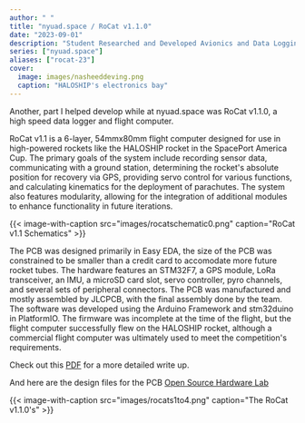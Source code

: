 ```yaml
---
author: " "
title: "nyuad.space / RoCat v1.1.0"
date: "2023-09-01"
description: "Student Researched and Developed Avionics and Data Logging Flight computer"
series: ["nyuad.space"]
aliases: ["rocat-23"]
cover:
  image: images/nasheeddeving.png
  caption: "HALOSHIP's electronics bay"
---
```


Another, part I helped develop while at nyuad.space was RoCat v1.1.0, a high speed data logger and flight computer.

<!--more-->

RoCat v1.1 is a 6-layer, 54mmx80mm flight computer designed for use in high-powered rockets like the HALOSHIP rocket in the SpacePort America Cup. The primary goals of the system include recording sensor data, communicating with a ground station, determining the rocket's absolute position for recovery via GPS, providing servo control for various functions, and calculating kinematics for the deployment of parachutes. The system also features modularity, allowing for the integration of additional modules to enhance functionality in future iterations. 

{{< image-with-caption src="images/rocatschematic0.png" caption="RoCat v1.1 Schematics" >}}

The PCB was designed primarily in Easy EDA, the size of the PCB  was constrained to be smaller than a credit card to accomodate more future rocket tubes. The hardware features an STM32F7, a GPS module, LoRa transceiver, an IMU, a microSD card slot, servo controller, pyro channels, and several sets of peripheral connectors. The PCB was manufactured and mostly assembled by JLCPCB, with the final assembly done by the team. The software was developed using the Arduino Framework and stm32duino in PlatformIO. The firmware was incomplete at the time of the flight, but the flight computer successfully flew on the HALOSHIP rocket, although a commercial flight computer was ultimately used to meet the competition's requirements.


Check out this [PDF](/RoCat_Portfolio.pdf) for a more detailed write up.

And here are the design files for the PCB [Open Source Hardware Lab](https://oshwlab.com/aha9251/rocatboardone)


{{< image-with-caption src="images/rocats1to4.png" caption="The RoCat v1.1.0's" >}}
